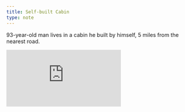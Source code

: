 ```yaml
---
title: Self-built Cabin
type: note
---
```


93-year-old man lives in a cabin he built by himself, 5 miles from the nearest road.

<div class="video-wrapper">
  <iframe title="Self-built Cabin" src="https://player.vimeo.com/video/76364379?title=0&byline=0" frameborder="0" webkitallowfullscreen mozallowfullscreen allowfullscreen></iframe>
</div>
